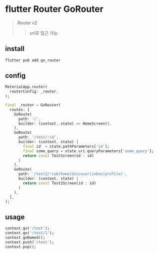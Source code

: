 # flutter Router GoRouter

> Router v2
>
> > url로 접근 가능

## install

```sh
flutter pub add go_router
```

## config

```dart
MaterialApp.router(
  routerConfig: _router,
);
```

```dart
final _router = GoRouter(
  routes: [
    GoRoute(
      path: '/',
      builder: (context, state) => HomeScreen(),
    ),
    GoRoute(
      path: '/test/:id',
      builder: (context, state) {
        final id  = state.pathParameters['id'];
        final some_query = state.uri.queryParameters['some_query'];
        return const TestScreen(id : id)
      }
    ),
    GoRoute(
      path: '/test2/:tab(home|discover|inbox|profile)',
      builder: (context, state) {
        return const Test2Screen(id : id)
      }
    ),
  ],
);
```

## usage

```dart
context.go('/test');
context.go('/test/1');
context.goNamed();
context.push('/test');
context.pop();
```

